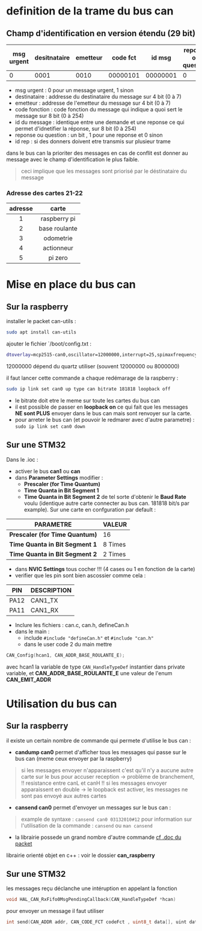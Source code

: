 # definition de la trame du bus can

## Champ d'identification en version étendu (29 bit)
| msg urgent | desitnataire | emetteur | code fct |  id msg  | reponse ou question | id rep |
| --- | --- | --- | --- | --- | --- | --- |
|      0     |     0001     |   0010   | 00000101 | 00000001 |         0           |   001  |


- msg urgent : 0 pour un message urgent, 1 sinon
- destinataire : addresse du destinataire du message sur 4 bit (0 à 7)
- emetteur : addresse de l'emetteur du message sur 4 bit (0 à 7)
- code fonction : code fonction du message qui indique a quoi sert le message sur 8 bit (0 à 254)
- id du message : identique entre une demande et une reponse ce qui permet d'idnetifier la réponse, sur 8 bit (0 à 254)
- reponse ou question : un bit , 1 pour une reponse et 0 sinon
- id rep : si des donners doivent etre transmis sur plusieur trame

dans le bus can la prioriter des messages en cas de conflit est donner au message avec le champ d'identification le plus faible.
>ceci implique que les messages sont priorisé par le déstinataire du message

### Adresse des cartes 21-22
| adresse | carte |
| :---: | :---: |
| 1 | raspberry pi |
| 2 | base roulante |
| 3 | odometrie |
| 4 | actionneur |
| 5 | pi zero |

# Mise en place du bus can
## Sur la raspberry

installer le packet can-utils : 
```bash
sudo apt install can-utils
```

ajouter le fichier `/boot/config.txt :
```bash
dtoverlay=mcp2515-can0,oscillator=12000000,interrupt=25,spimaxfrequency=2000000
```
12000000 dépend du quartz utiliser (souvent 12000000 ou 8000000)


il faut lancer cette commande a chaque redémarage de la raspberry :
```bash
sudo ip link set can0 up type can bitrate 181818 loopback off
```
- le bitrate doit etre le meme sur toute les cartes du bus can
- il est possible de passer en **loopback on** ce qui fait que les messages **NE sont PLUS** envoyer dans le bus can mais sont renvoyer sur la carte.
- pour arreter le bus can (et pouvoir le redmarer avec d'autre parametre) : `sudo ip link set can0 down`


## Sur une STM32

Dans le .ioc :
- activer le bus **can1** ou **can**
- dans **Parameter Settings** modifier :
	- **Prescaler (for Time Quantum)**
	- **Time Quanta in Bit Segment 1**
	- **Time Quanta in Bit Segment 2**
de tel sorte d'obtenir le **Baud Rate** voulu (identique autre carte connecter au bus can. 181818 bit/s par example).
Sur une carte en confguration par default :

| PARAMETRE | VALEUR |
| --- | --- |
| **Prescaler (for Time Quantum)** | 16 |
| **Time Quanta in Bit Segment 1** | 8 Times | 
| **Time Quanta in Bit Segment 2** | 2 Times | 

- dans **NVIC Settings** tous cocher !!! (4 cases ou 1 en fonction de la carte)
- verifier que les pin sont bien ascossier comme cela :

| PIN  | DESCRIPTION |
| --- | --- |
| PA12 | CAN1_TX |
| PA11 | CAN1_RX | 
- Inclure les fichiers : can.c, can.h, defineCan.h
- dans le main :
	- include `#include "defineCan.h"` et `#include "can.h"`
	- dans le user code 2 du main mettre 
```c
CAN_Config(hcan1, CAN_ADDR_BASE_ROULANTE_E);
``` 
avec hcan1 la variable de type `CAN_HandleTypeDef` instantier dans private variable, et **CAN_ADDR_BASE_ROULANTE_E** une valeur de l'enum **CAN_EMIT_ADDR**


# Utilisation du bus can
## Sur la raspberry
il existe un certain nombre de commande qui permete d'utilise le bus can :
- **candump can0** permet d'afficher tous les messages qui passe sur le bus can (meme ceux envoyer par la raspberry)
> si les messages envoyer n'apparaissent c'est qu'il n'y a aucune autre carte sur le bus pour accuser reception -> problème de branchement, !! resistance entre canL et canH !!
> si les messages envoyer apparaissent en double -> le loopback est activer, les messages ne sont pas envoyé aux autres cartes

- **cansend can0** permet d'envoyer un messages sur le bus can :
> example de syntaxe : `cansend can0 03132010#12`
> pour information sur l'utilisation de la commande : `cansend` ou `man cansend`

- la librairie possede un grand nombre d'autre commande [cf .doc du packet](https://github.com/linux-can/can-utils)

librairie orienté objet en c++ : voir le dossier **can_raspberry**

## Sur une STM32
les messages reçu déclanche une intéruption en appelant la fonction 
```c
void HAL_CAN_RxFifo0MsgPendingCallback(CAN_HandleTypeDef *hcan)
```
pour envoyer un message il faut utiliser 
```c
int send(CAN_ADDR addr, CAN_CODE_FCT codeFct , uint8_t data[], uint dataLen, bool isRep, uint repLenght, uint idMessage)
```
